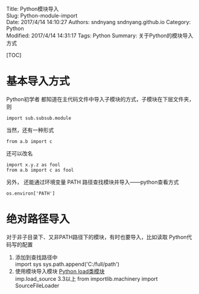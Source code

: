 Title: Python模块导入  
Slug: Python-module-import  
Date: 2017/4/14 14:10:27
Authors: sndnyang sndnyang.github.io
Category: Python  
Modified: 2017/4/14 14:31:17
Tags: Python
Summary: 关于Python的模块导入方式    

[TOC]

# 基本导入方式

Python初学者 都知道在主代码文件中导入子模块的方式，子模块在下层文件夹，则

    import sub.subsub.module

当然，还有一种形式

    from a.b import c

还可以改名

    import x.y.z as fool
    from a.b import c as fool

另外， 还能通过环境变量 PATH 路径查找模块并导入——python查看方式

    os.environ['PATH']

# 绝对路径导入

对于非子目录下、又非PATH路径下的模块，有时也要导入，比如读取 Python代码写的配置

1. 添加到查找路径中  
        import sys 
        sys.path.append('C:/full/path')
2. 使用模块导入模块 [Python load类模块](/Python-module-for-load-module.html)  
        imp.load_source
        3.3以上  from importlib.machinery import SourceFileLoader

